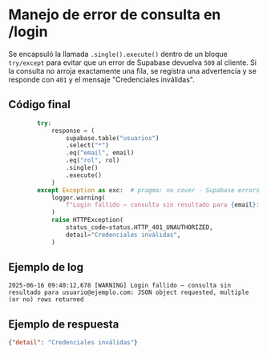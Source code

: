# Manejo de error de consulta en /login

Se encapsuló la llamada `.single().execute()` dentro de un bloque `try/except` para evitar que un error de Supabase devuelva `500` al cliente. Si la consulta no arroja exactamente una fila, se registra una advertencia y se responde con `401` y el mensaje "Credenciales inválidas".

## Código final

```python
        try:
            response = (
                supabase.table("usuarios")
                .select("*")
                .eq("email", email)
                .eq("rol", rol)
                .single()
                .execute()
            )
        except Exception as exc:  # pragma: no cover - Supabase errors
            logger.warning(
                f"Login fallido – consulta sin resultado para {email}: {exc}"
            )
            raise HTTPException(
                status_code=status.HTTP_401_UNAUTHORIZED,
                detail="Credenciales inválidas",
            )
```

## Ejemplo de log

```
2025-06-16 09:40:12,678 [WARNING] Login fallido – consulta sin resultado para usuario@ejemplo.com: JSON object requested, multiple (or no) rows returned
```

## Ejemplo de respuesta

```json
{"detail": "Credenciales inválidas"}
```
